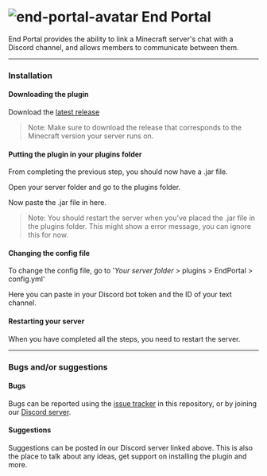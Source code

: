 # ![end-portal-avatar](https://cdn.discordapp.com/avatars/800762340147593217/578706bc2d0541873545500d68f15f90.png?size=64) End Portal
End Portal provides the ability to link a Minecraft server's chat with a Discord channel, and allows members to communicate between them.

---

### Installation
#### Downloading the plugin
Download the [latest release](https://github.com/SennaDevelopment/EndPortal/releases/latest)
> Note: Make sure to download the release that corresponds to the Minecraft version your server runs on.

#### Putting the plugin in your plugins folder
From completing the previous step, you should now have a .jar file.

Open your server folder and go to the plugins folder.

Now paste the .jar file in here.

> Note: You should restart the server when you've placed the .jar file in the plugins folder. This might show a error message, you can ignore this for now.

#### Changing the config file

To change the config file, go to '*Your server folder* > plugins > EndPortal > config.yml'

Here you can paste in your Discord bot token and the ID of your text channel.

#### Restarting your server

When you have completed all the steps, you need to restart the server.

---

### Bugs and/or suggestions
#### Bugs 
Bugs can be reported using the [issue tracker](https://github.com/SennaDevelopment/EndPortal/issues) in this repository, or by joining our [Discord server](https://discord.com/).

#### Suggestions
Suggestions can be posted in our Discord server linked above. This is also the place to talk about any ideas, get support on installing the plugin and more.
